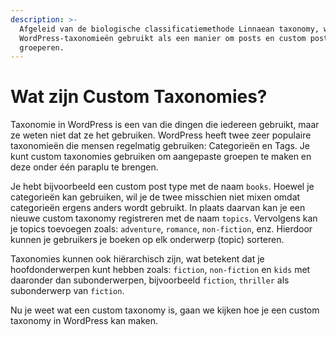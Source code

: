 ```yaml
---
description: >-
  Afgeleid van de biologische classificatiemethode Linnaean taxonomy, worden
  WordPress-taxonomieën gebruikt als een manier om posts en custom post types te
  groeperen.
---
```


# Wat zijn Custom Taxonomies?

Taxonomie in WordPress is een van die dingen die iedereen gebruikt, maar ze weten niet dat ze het gebruiken. WordPress heeft twee zeer populaire taxonomieën die mensen regelmatig gebruiken: Categorieën en Tags. Je kunt custom taxonomies gebruiken om aangepaste groepen te maken en deze onder één paraplu te brengen.

Je hebt bijvoorbeeld een custom post type met de naam `books`. Hoewel je categorieën kan gebruiken, wil je de twee misschien niet mixen omdat categorieën ergens anders wordt gebruikt. In plaats daarvan kan je een nieuwe custom taxonomy registreren met de naam `topics`. Vervolgens kan je topics toevoegen zoals: `adventure`, `romance`, `non-fiction`, enz. Hierdoor kunnen je gebruikers je boeken op elk onderwerp \(topic\) sorteren.

Taxonomies kunnen ook hiërarchisch zijn, wat betekent dat je hoofdonderwerpen kunt hebben zoals: `fiction`, `non-fiction` en `kids` met daaronder dan subonderwerpen, bijvoorbeeld `fiction`, `thriller` als subonderwerp van `fiction`.

Nu je weet wat een custom taxonomy is, gaan we kijken hoe je een custom taxonomy in WordPress kan maken.


